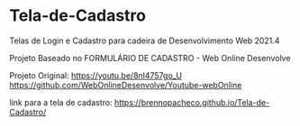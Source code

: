 # Tela-de-Cadastro
Telas de Login e Cadastro para cadeira de Desenvolvimento Web 2021.4


Projeto Baseado no FORMULÁRIO DE CADASTRO - Web Online Desenvolve

Projeto Original:
https://youtu.be/8nl4757go_U
https://github.com/WebOnlineDesenvolve/Youtube-webOnline


link para a tela de cadastro: https://brennopacheco.github.io/Tela-de-Cadastro/
